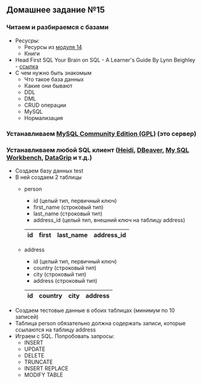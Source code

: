 ## Домашнее задание №15

### Читаем и разбираемся с базами
 * Ресусры:
   * Ресурсы из [модуля 14](https://github.com/rxn1d/courses-2-2016/blob/master/module14/module_14_home_work.md)
   * Книги
 * Head First SQL Your Brain on SQL - A Learner's Guide By Lynn Beighley - [ссылка](http://shop.oreilly.com/product/9780596526849.do)
 * С чем нужно быть знакомым
   * Что такое база данных
   * Какие они бывают
   * DDL
   * DML
   * CRUD операции
   * MySQL
   * Нормализация

### Устанавливаем [MySQL Community Edition (GPL)](http://dev.mysql.com/downloads/) (это сервер)

### Устанавливаем любой SQL клиент ([Heidi](http://www.heidisql.com/), [DBeaver](http://dbeaver.jkiss.org/), [My SQL Workbench](http://dev.mysql.com/downloads/workbench/), [DataGrip](https://www.jetbrains.com/datagrip/) и т.д.)
 * Создаем базу данных test
 * В ней создаем 2 таблицы
   * person
     * id (целый тип, первичный ключ)
     * first_name (строковый тип)
     * last_name (строковый тип)
     * address_id (целый тип, внешний ключ на таблицу address)

      | id | first | last_name | address_id |
      | ---| ---   | ---       | ---        |
   * address
     * id (целый тип, первичный ключ)
     * country (строковый тип)
     * city (строковый тип)
     * address (строковый тип)

      | id | country | city | address |
      | ---| ---     | ---  | ---     |
 * Создаем тестовые данные в обоих таблицах (минимум по 10 записей)
 * Таблица person обязательно должна содержать записи, которые ссылаются на таблицу address
 * Играем с SQL. Попробовать запросы:
   + INSERT
   + UPDATE
   + DELETE
   + TRUNCATE
   + INSERT REPLACE
   + MODIFY TABLE

